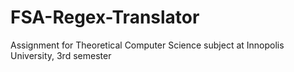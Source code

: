# FSA-Regex-Translator
Assignment for Theoretical Computer Science subject at Innopolis University, 3rd semester
